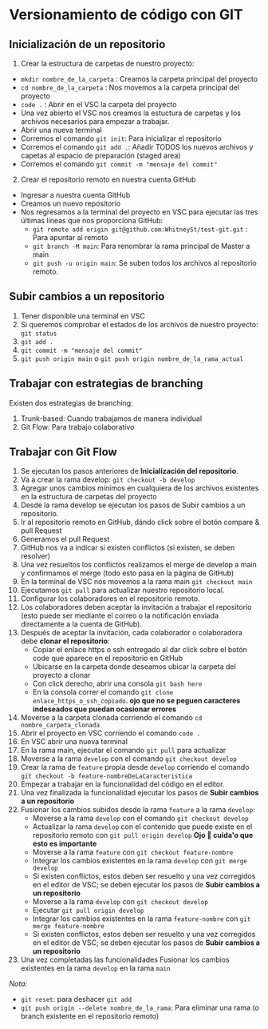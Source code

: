 # Versionamiento de código con GIT
## Inicialización de un repositorio
1. Crear la estructura de carpetas de nuestro proyecto:
- `mkdir nombre_de_la_carpeta` : Creamos la carpeta principal del proyecto
- `cd nombre_de_la_carpeta` : Nos movemos a la carpeta principal del proyecto
- `code .` : Abrir en el VSC la carpeta del proyecto
- Una vez abierto el VSC nos creamos la estuctura de carpetas y los archivos necesarios para empezar a trabajar.
- Abrir una nueva terminal
- Corremos el comando `git init`: Para inicializar el repositorio
- Corremos el comando `git add .`: Añadir TODOS los nuevos archivos y capetas al espacio de preparación (staged area)
- Corremos el comando `git commit -m "mensaje del commit"`
2. Crear el repositorio remoto en nuestra cuenta GitHub
- Ingresar a nuestra cuenta GitHub
- Creamos un nuevo repositorio
- Nos regresamos a la terminal del proyecto en VSC para ejecutar las tres últimas líneas que nos proporciona GitHub:
    - `git remote add origin git@github.com:WhitneySt/test-git.git` : Para apuntar al remoto
    - `git branch -M main`: Para renombrar la rama principal de Master a main
    - `git push -u origin main`: Se suben todos los archivos al repositorio remoto.

## Subir cambios a un repositorio

1. Tener disponible una terminal en VSC
2. Si queremos comprobar el estados de los archivos de nuestro proyecto: `git status`
3. `git add .`
4. `git commit -m "mensaje del commit"`
5. `git push origin main` o `git push origin nombre_de_la_rama_actual`

## Trabajar con estrategias de branching
Existen dos estrategias de branching:
1. Trunk-based: Cuando trabajamos de manera individual
2. Git Flow: Para trabajo colaborativo

## Trabajar con Git Flow
1. Se ejecutan los pasos anteriores de **Inicialización del repositorio**.
2. Va a crear la rama develop: `git checkout -b develop`
3. Agregar unos cambios mínimos en cualquiera de los archivos existentes en la estructura de carpetas del proyecto
4. Desde la rama develop se ejecutan los pasos de Subir cambios a un repositorio.
5. Ir al repositorio remoto en GitHub, dándo click sobre el botón compare & pull Request
6. Generamos el pull Request
7. GitHub nos va a indicar si existen conflictos (si existen, se deben resolver)
8. Una vez resueltos los conflictos realizamos el merge de develop a main y confirmamos el merge (todo esto pasa en la página de GitHub)
9. En la terminal de VSC nos movemos a la rama main `git checkout main`
10. Ejecutamos `git pull` para actualizar nuestro repositorio local.
11. Configurar los colaboradores en el repositorio remoto.
12. Los colaboradores deben aceptar la invitación a trabajar el repositorio (esto puede ser mediante el correo o la notificación enviada directamente a la cuenta de GitHub).
13. Después de aceptar la invitación, cada colaborador o colaboradora debe **clonar el repositorio**:
    - Copiar el enlace https o ssh entregado al dar click sobre el botón code que aparece en el repositorio en GitHub
    - Ubicarse en la carpeta donde deseamos ubicar la carpeta del proyecto a clonar
    - Con click derecho, abrir una consola `git bash here`
    - En la consola correr el comando `git clone enlace_https_o_ssh_copiado`. **ojo que no se peguen caracteres indeseados que puedan ocasionar errores**
14. Moverse a la carpeta clonada corriendo el comando `cd nombre_carpeta_clonada`
15. Abrir el proyecto en VSC corriendo el comando `code .`
16. En VSC abrir una nueva terminal
17. En la rama main, ejecutar el comando `git pull` para actualizar
18. Moverse a la rama `develop` con el comando `git checkout develop`
19. Crear la rama de `feature` propia desde `develop` corriendo el comando `git checkout -b feature-nombreDeLaCaracteristica`
20. Empezar a trabajar en la funcionalidad del código en el editor.
21. Una vez finalizada la funcionalidad ejecutar los pasos de **Subir cambios a un repositorio**
22. Fusionar los cambios subidos desde la rama `feature` a la rama `develop`:
    - Moverse a la rama `develop` con el comando `git checkout develop`
    - Actualizar la rama `develop` con el contenido que puede existe en el repositorio remoto con `git pull origin develop` **Ojo 👀 cuida'o que esto es importante**
    - Moverse a la rama `feature` con `git checkout feature-nombre`
    - Integrar los cambios existentes en la rama `develop` con `git merge develop`
    - Si existen conflictos, estos deben ser resuelto y una vez corregidos en el editor de VSC; se deben ejecutar los pasos de **Subir cambios a un repositorio**
    - Moverse a la rama `develop` con `git checkout develop`
    - Ejecutar `git pull origin develop`
    - Integrar los cambios existentes en la rama `feature-nombre` con `git merge feature-nombre`
    - Si existen conflictos, estos deben ser resuelto y una vez corregidos en el editor de VSC; se deben ejecutar los pasos de **Subir cambios a un repositorio**
 23. Una vez completadas las funcionalidades Fusionar los cambios existentes en la rama `develop` en la rama `main`

*Nota:*
- `git reset`: para deshacer `git add`
- `git push origin --delete nombre_de_la_rama`: Para eliminar una rama (o branch existente en el repositorio remoto)
